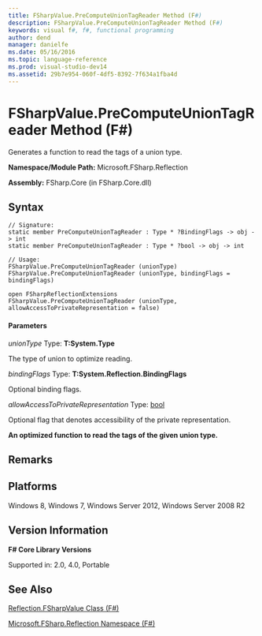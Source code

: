 ```yaml
---
title: FSharpValue.PreComputeUnionTagReader Method (F#)
description: FSharpValue.PreComputeUnionTagReader Method (F#)
keywords: visual f#, f#, functional programming
author: dend
manager: danielfe
ms.date: 05/16/2016
ms.topic: language-reference
ms.prod: visual-studio-dev14
ms.assetid: 29b7e954-060f-4df5-8392-7f634a1fba4d 
---
```


# FSharpValue.PreComputeUnionTagReader Method (F#)

Generates a function to read the tags of a union type.

**Namespace/Module Path:** Microsoft.FSharp.Reflection

**Assembly:** FSharp.Core (in FSharp.Core.dll)


## Syntax

```
// Signature:
static member PreComputeUnionTagReader : Type * ?BindingFlags -> obj -> int
static member PreComputeUnionTagReader : Type * ?bool -> obj -> int

// Usage:
FSharpValue.PreComputeUnionTagReader (unionType)
FSharpValue.PreComputeUnionTagReader (unionType, bindingFlags = bindingFlags)

open FSharpReflectionExtensions
FSharpValue.PreComputeUnionTagReader (unionType, allowAccessToPrivateRepresentation = false)
```

#### Parameters
*unionType*
Type: **T:System.Type**


The type of union to optimize reading.


*bindingFlags*
Type: **T:System.Reflection.BindingFlags**


Optional binding flags.


*allowAccessToPrivateRepresentation*
Type: [bool](https://msdn.microsoft.com/library/89c0cf9c-49ce-4207-a3be-555851a67dd5)


Optional flag that denotes accessibility of the private representation.



<b>An optimized function to read the tags of the given union type.</b>
## Remarks

## Platforms
Windows 8, Windows 7, Windows Server 2012, Windows Server 2008 R2


## Version Information
**F# Core Library Versions**

Supported in: 2.0, 4.0, Portable




## See Also
[Reflection.FSharpValue Class &#40;F&#35;&#41;](Reflection.FSharpValue-Class-%5BFSharp%5D.md)

[Microsoft.FSharp.Reflection Namespace &#40;F&#35;&#41;](Microsoft.FSharp.Reflection-Namespace-%5BFSharp%5D.md)

